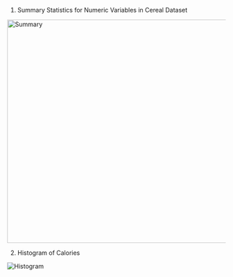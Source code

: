 1. Summary Statistics for Numeric Variables in Cereal Dataset

<img width="516" alt="Summary" src="https://github.com/nogibjj/KatherineT.DE.Mini-Project_3/assets/143833511/9c2c4c23-2c52-449f-b85f-a7c44e0fd897">


 
2. Histogram of Calories
   
![Histogram](https://github.com/nogibjj/KatherineT.DE.Mini-Project_3/assets/143833511/4ccf7576-7ffb-4f11-a617-6001c36d4e45)
